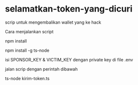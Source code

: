 # selamatkan-token-yang-dicuri
scrip untuk mengembalikan wallet yang ke hack

Cara menjalankan script

  npm install
  
  npm install -g ts-node
  
  isi SPONSOR_KEY & VICTIM_KEY dengan private key di file .env
  
  jalan scrip dengan perintah dibawah
  
  ts-node kirim-token.ts
